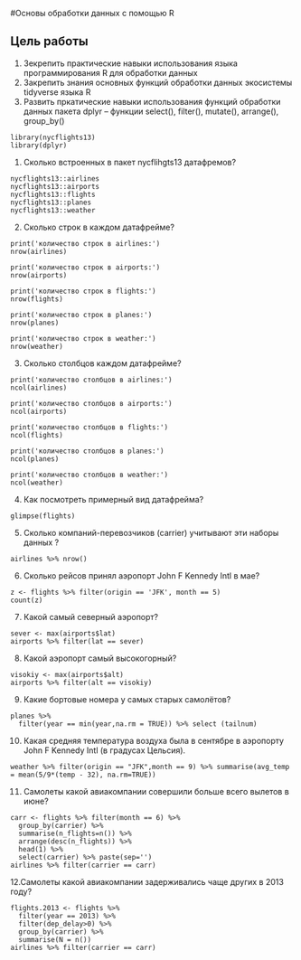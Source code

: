 #Основы обработки данных с помощью R

## Цель работы
1. Зекрепить практические навыки использования языка программирования R для обработки данных
2. Закрепить знания основных функций обработки данных экосистемы tidyverse языка R
3. Развить пркатические навыки использования функций обработки данных пакета dplyr – функции select(), filter(), mutate(), arrange(), group_by()


```{r}
library(nycflights13)
library(dplyr)
```



1. Сколько встроенных в пакет nycflihgts13 датафремов?
```{r}
nycflights13::airlines
nycflights13::airports
nycflights13::flights
nycflights13::planes
nycflights13::weather
```

2. Сколько строк в каждом датафрейме?
```{r}
print('количество строк в airlines:')
nrow(airlines)

print('количество строк в airports:')
nrow(airports)

print('количество строк в flights:')
nrow(flights)

print('количество строк в planes:')
nrow(planes)

print('количество строк в weather:')
nrow(weather)
```

3. Сколько столбцов каждом датафрейме?
```{r}
print('количество столбцов в airlines:')
ncol(airlines)

print('количество столбцов в airports:')
ncol(airports)

print('количество столбцов в flights:')
ncol(flights)

print('количество столбцов в planes:')
ncol(planes)

print('количество столбцов в weather:')
ncol(weather)
```


4. Как посмотреть примерный вид датафрейма?
```{r}
glimpse(flights)
```


5. Сколько компаний-перевозчиков (carrier) учитывают эти наборы данных ?
```{r}
airlines %>% nrow()
```

6. Сколько рейсов принял аэропорт John F Kennedy Intl в мае?
```{r}
z <- flights %>% filter(origin == 'JFK', month == 5)
count(z)

```


7. Какой самый северный аэропорт?
```{r}
sever <- max(airports$lat)
airports %>% filter(lat == sever)
```



8. Какой аэропорт самый высокогорный?
```{r}
visokiy <- max(airports$alt)
airports %>% filter(alt == visokiy)
```


9. Какие бортовые номера у самых старых самолётов?
```{r}
planes %>% 
  filter(year == min(year,na.rm = TRUE)) %>% select (tailnum)

```

10. Какая средняя температура воздуха была в сентябре в аэропорту John F Kennedy Intl (в градусах Цельсия).
```{r}
weather %>% filter(origin == "JFK",month == 9) %>% summarise(avg_temp = mean(5/9*(temp - 32), na.rm=TRUE))
```


11. Самолеты какой авиакомпании совершили больше всего вылетов в июне?
```{r}
carr <- flights %>% filter(month == 6) %>%
  group_by(carrier) %>% 
  summarise(n_flights=n()) %>% 
  arrange(desc(n_flights)) %>%
  head(1) %>%
  select(carrier) %>% paste(sep='')
airlines %>% filter(carrier == carr)
```

12.Самолеты какой авиакомпании задерживались чаще других в 2013 году?
```{r}
flights.2013 <- flights %>% 
  filter(year == 2013) %>%
  filter(dep_delay>0) %>%
  group_by(carrier) %>% 
  summarise(N = n())
airlines %>% filter(carrier == carr)
```